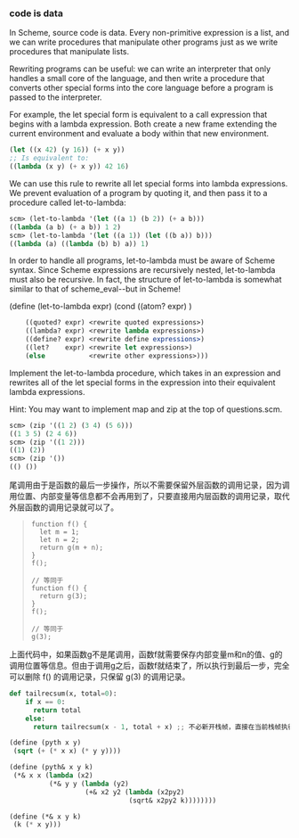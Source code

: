 ### code is data
In Scheme, source code is data. Every non-primitive expression is a list, and we can write 
procedures that manipulate other programs just as we write procedures that manipulate lists.

Rewriting programs can be useful: we can write an interpreter that only handles a small core 
of the language, and then write a procedure that converts other special forms into the core 
language before a program is passed to the interpreter.

For example, the let special form is equivalent to a call expression that begins with a lambda expression. 
Both create a new frame extending the current environment and evaluate a body within that new environment.

```scheme
(let ((x 42) (y 16)) (+ x y))
;; Is equivalent to:
((lambda (x y) (+ x y)) 42 16)
```

We can use this rule to rewrite all let special forms into lambda expressions. 
We prevent evaluation of a program by quoting it, and then pass it to a procedure called let-to-lambda:

```scheme
scm> (let-to-lambda '(let ((a 1) (b 2)) (+ a b)))
((lambda (a b) (+ a b)) 1 2)
scm> (let-to-lambda '(let ((a 1)) (let ((b a)) b)))
((lambda (a) ((lambda (b) b) a)) 1)
```

In order to handle all programs, let-to-lambda must be aware of Scheme syntax. 
Since Scheme expressions are recursively nested, let-to-lambda must also be recursive. 
In fact, the structure of let-to-lambda is somewhat similar to that of scheme_eval--but in Scheme!

(define (let-to-lambda expr)
  (cond ((atom?   expr) <rewrite atoms>)
```scheme
    ((quoted? expr) <rewrite quoted expressions>)
    ((lambda? expr) <rewrite lambda expressions>)
    ((define? expr) <rewrite define expressions>)
    ((let?    expr) <rewrite let expressions>)
    (else           <rewrite other expressions>)))
```
Implement the let-to-lambda procedure, which takes in an expression and rewrites all of the 
let special forms in the expression into their equivalent lambda expressions.

Hint: You may want to implement map and zip at the top of questions.scm.

```scheme
scm> (zip '((1 2) (3 4) (5 6)))
((1 3 5) (2 4 6))
scm> (zip '((1 2)))
((1) (2))
scm> (zip '())
(() ())
```



尾调用由于是函数的最后一步操作，所以不需要保留外层函数的调用记录，因为调用位置、内部变量等信息都不会再用到了，只要直接用内层函数的调用记录，取代外层函数的调用记录就可以了。

> ```
> function f() {
>   let m = 1;
>   let n = 2;
>   return g(m + n);
> }
> f();
>
> // 等同于
> function f() {
>   return g(3);
> }
> f();
>
> // 等同于
> g(3);
>
> ```

上面代码中，如果函数g不是尾调用，函数f就需要保存内部变量m和n的值、g的调用位置等信息。但由于调用g之后，函数f就结束了，所以执行到最后一步，完全可以删除 f() 的调用记录，只保留 g(3) 的调用记录。

```python
def tailrecsum(x, total=0):
    if x == 0:
      return total
    else:
      return tailrecsum(x - 1, total + x) ;; 不必新开栈帧，直接在当前栈帧执行!
```



```scheme
(define (pyth x y)
 (sqrt (+ (* x x) (* y y))))
```

```scheme
(define (pyth& x y k)
 (*& x x (lambda (x2)
          (*& y y (lambda (y2)
                   (+& x2 y2 (lambda (x2py2)
                              (sqrt& x2py2 k))))))))
```

```scheme
(define (*& x y k)
 (k (* x y)))
```